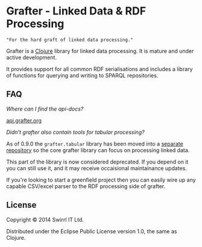 # Grafter - Linked Data & RDF Processing

    "For the hard graft of linked data processing."

Grafter is a [Clojure](http://clojure.org/) library for linked data
processing.  It is mature and under active development.

It provides support for all common RDF serialisations and
includes a library of functions for querying and writing to SPARQL
repositories.

## FAQ

*Where can I find the api-docs?*

[api.grafter.org](http://api.grafter.org/)

*Didn't grafter also contain tools for tabular processing?*

As of 0.9.0 the `grafter.tabular` library has been moved into a
[separate repository](https://github.com/Swirrl/grafter.tabular) so
the core grafter library can focus on processing linked data.

This part of the library is now considered deprecated.  If you depend
on it you can still use it, and it may receive occaisional
maintainance updates.

If you're looking to start a greenfield project then you can easily
wire up any capable CSV/excel parser to the RDF processing side of
grafter.

## License

Copyright © 2014 Swirrl IT Ltd.

Distributed under the Eclipse Public License version 1.0, the same as
Clojure.
